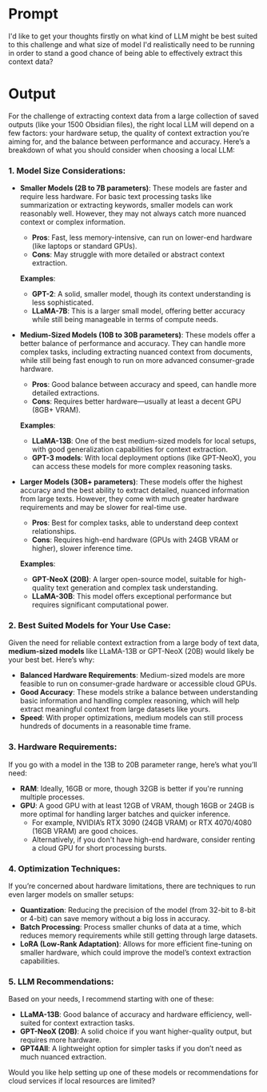# Prompt

I'd like to get your thoughts firstly on what kind of LLM might be best suited to this challenge and what size of model I'd realistically need to be running in order to stand a good chance of being able to effectively extract this context data?

# Output

For the challenge of extracting context data from a large collection of saved outputs (like your 1500 Obsidian files), the right local LLM will depend on a few factors: your hardware setup, the quality of context extraction you’re aiming for, and the balance between performance and accuracy. Here’s a breakdown of what you should consider when choosing a local LLM:

### 1. **Model Size Considerations**:

- **Smaller Models (2B to 7B parameters)**: These models are faster and require less hardware. For basic text processing tasks like summarization or extracting keywords, smaller models can work reasonably well. However, they may not always catch more nuanced context or complex information.
   - **Pros**: Fast, less memory-intensive, can run on lower-end hardware (like laptops or standard GPUs).
   - **Cons**: May struggle with more detailed or abstract context extraction.

   **Examples**:
   - **GPT-2**: A solid, smaller model, though its context understanding is less sophisticated.
   - **LLaMA-7B**: This is a larger small model, offering better accuracy while still being manageable in terms of compute needs.

- **Medium-Sized Models (10B to 30B parameters)**: These models offer a better balance of performance and accuracy. They can handle more complex tasks, including extracting nuanced context from documents, while still being fast enough to run on more advanced consumer-grade hardware.
   - **Pros**: Good balance between accuracy and speed, can handle more detailed extractions.
   - **Cons**: Requires better hardware—usually at least a decent GPU (8GB+ VRAM).

   **Examples**:
   - **LLaMA-13B**: One of the best medium-sized models for local setups, with good generalization capabilities for context extraction.
   - **GPT-3 models**: With local deployment options (like GPT-NeoX), you can access these models for more complex reasoning tasks.

- **Larger Models (30B+ parameters)**: These models offer the highest accuracy and the best ability to extract detailed, nuanced information from large texts. However, they come with much greater hardware requirements and may be slower for real-time use.
   - **Pros**: Best for complex tasks, able to understand deep context relationships.
   - **Cons**: Requires high-end hardware (GPUs with 24GB VRAM or higher), slower inference time.

   **Examples**:
   - **GPT-NeoX (20B)**: A larger open-source model, suitable for high-quality text generation and complex task understanding.
   - **LLaMA-30B**: This model offers exceptional performance but requires significant computational power.

### 2. **Best Suited Models for Your Use Case**:
Given the need for reliable context extraction from a large body of text data, **medium-sized models** like LLaMA-13B or GPT-NeoX (20B) would likely be your best bet. Here’s why:

- **Balanced Hardware Requirements**: Medium-sized models are more feasible to run on consumer-grade hardware or accessible cloud GPUs.
- **Good Accuracy**: These models strike a balance between understanding basic information and handling complex reasoning, which will help extract meaningful context from large datasets like yours.
- **Speed**: With proper optimizations, medium models can still process hundreds of documents in a reasonable time frame.

### 3. **Hardware Requirements**:
If you go with a model in the 13B to 20B parameter range, here’s what you’ll need:
- **RAM**: Ideally, 16GB or more, though 32GB is better if you're running multiple processes.
- **GPU**: A good GPU with at least 12GB of VRAM, though 16GB or 24GB is more optimal for handling larger batches and quicker inference.
   - For example, NVIDIA’s RTX 3090 (24GB VRAM) or RTX 4070/4080 (16GB VRAM) are good choices.
   - Alternatively, if you don't have high-end hardware, consider renting a cloud GPU for short processing bursts.

### 4. **Optimization Techniques**:
If you’re concerned about hardware limitations, there are techniques to run even larger models on smaller setups:
- **Quantization**: Reducing the precision of the model (from 32-bit to 8-bit or 4-bit) can save memory without a big loss in accuracy.
- **Batch Processing**: Process smaller chunks of data at a time, which reduces memory requirements while still getting through large datasets.
- **LoRA (Low-Rank Adaptation)**: Allows for more efficient fine-tuning on smaller hardware, which could improve the model’s context extraction capabilities.

### 5. **LLM Recommendations**:
Based on your needs, I recommend starting with one of these:
- **LLaMA-13B**: Good balance of accuracy and hardware efficiency, well-suited for context extraction tasks.
- **GPT-NeoX (20B)**: A solid choice if you want higher-quality output, but requires more hardware.
- **GPT4All**: A lightweight option for simpler tasks if you don’t need as much nuanced extraction.

Would you like help setting up one of these models or recommendations for cloud services if local resources are limited?